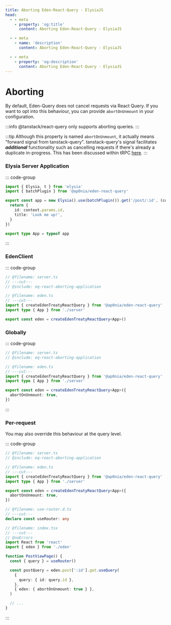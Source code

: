 ```yaml
---
title: Aborting Eden-React-Query - ElysiaJS
head:
  - - meta
    - property: 'og:title'
      content: Aborting Eden-React-Query - ElysiaJS

  - - meta
    - name: 'description'
      content: Aborting Eden-React-Query - ElysiaJS

  - - meta
    - property: 'og:description'
      content: Aborting Eden-React-Query - ElysiaJS
---
```


# Aborting

By default, Eden-Query does not cancel requests via React Query.
If you want to opt into this behaviour, you can provide `abortOnUnmount` in your configuration.

:::info
@tanstack/react-query only supports aborting queries.
:::

:::tip
Although this property is named `abortOnUnmount`, it actually means "forward signal from tanstack-query".
tanstack-query's signal facilitates **_additional_** functionality such as cancelling requests
if there's already a duplicate in-progress.
This has been discussed within tRPC [here](https://github.com/trpc/trpc/issues/4448).
:::

### Elysia Server Application

::: code-group

```typescript twoslash include eq-react-aborting-application [server.ts]
import { Elysia, t } from 'elysia'
import { batchPlugin } from '@ap0nia/eden-react-query'

export const app = new Elysia().use(batchPlugin()).get('/post/:id', (context) => {
  return {
    id: context.params.id,
    title: 'Look me up!',
  }
})

export type App = typeof app
```

:::

### EdenClient

::: code-group

```typescript twoslash [eden.ts]
// @filename: server.ts
// ---cut---
// @include: eq-react-aborting-application

// @filename: eden.ts
// ---cut---
import { createEdenTreatyReactQuery } from '@ap0nia/eden-react-query'
import type { App } from './server'

export const eden = createEdenTreatyReactQuery<App>()
```

### Globally

::: code-group

```typescript twoslash [eden.ts]
// @filename: server.ts
// @include: eq-react-aborting-application

// @filename: eden.ts
// ---cut---
import { createEdenTreatyReactQuery } from '@ap0nia/eden-react-query'
import type { App } from './server'

export const eden = createEdenTreatyReactQuery<App>({
  abortOnUnmount: true,
})
```

:::

### Per-request

You may also override this behaviour at the query level.

::: code-group

```typescript twoslash [index.tsx]
// @filename: server.ts
// @include: eq-react-aborting-application

// @filename: eden.ts
// ---cut---
import { createEdenTreatyReactQuery } from '@ap0nia/eden-react-query'
import type { App } from './server'

export const eden = createEdenTreatyReactQuery<App>({
  abortOnUnmount: true,
})

// @filename: use-router.d.ts
// ---cut---
declare const useRouter: any

// @filename: index.tsx
// ---cut---
// @noErrors
import React from 'react'
import { eden } from './eden'

function PostViewPage() {
  const { query } = useRouter()

  const postQuery = eden.post[':id'].get.useQuery(
    {
      query: { id: query.id },
    },
    { eden: { abortOnUnmount: true } },
  )

  // ...
}
```

:::
